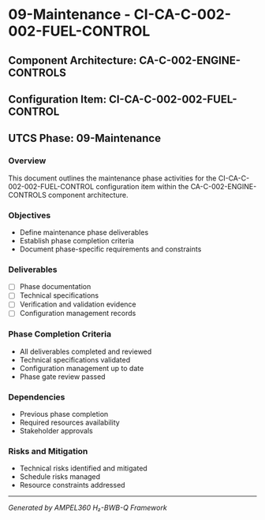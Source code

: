 # 09-Maintenance - CI-CA-C-002-002-FUEL-CONTROL

## Component Architecture: CA-C-002-ENGINE-CONTROLS
## Configuration Item: CI-CA-C-002-002-FUEL-CONTROL
## UTCS Phase: 09-Maintenance

### Overview
This document outlines the maintenance phase activities for the CI-CA-C-002-002-FUEL-CONTROL configuration item within the CA-C-002-ENGINE-CONTROLS component architecture.

### Objectives
- Define maintenance phase deliverables
- Establish phase completion criteria
- Document phase-specific requirements and constraints

### Deliverables
- [ ] Phase documentation
- [ ] Technical specifications
- [ ] Verification and validation evidence
- [ ] Configuration management records

### Phase Completion Criteria
- All deliverables completed and reviewed
- Technical specifications validated
- Configuration management up to date
- Phase gate review passed

### Dependencies
- Previous phase completion
- Required resources availability
- Stakeholder approvals

### Risks and Mitigation
- Technical risks identified and mitigated
- Schedule risks managed
- Resource constraints addressed

---
*Generated by AMPEL360 H₂-BWB-Q Framework*
